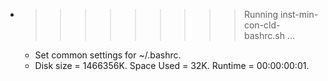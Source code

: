 * >>>>>>>>> Running inst-min-con-cld-bashrc.sh ...
  * Set common settings for ~/.bashrc.
  * Disk size = 1466356K. Space Used = 32K. Runtime = 00:00:00:01.
